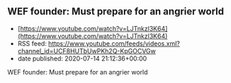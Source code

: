## WEF founder: Must prepare for an angrier world
 - [https://www.youtube.com/watch?v=LJTnkzl3K64](https://www.youtube.com/watch?v=LJTnkzl3K64)
 - RSS feed: https://www.youtube.com/feeds/videos.xml?channel_id=UCF8HUTbUwPKh2Q-KpGOCVGw
 - date published: 2020-07-14 21:12:36+00:00

WEF founder: Must prepare for an angrier world

